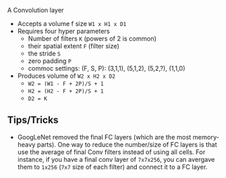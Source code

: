 A Convolution layer
* Accepts a volume f size `W1 x H1 x D1`
* Requires four hyper parameters
   * Number of filters `K` (powers of 2 is common)
   * their spatial extent `F` (filter size)
   * the stride `S` 
   * zero padding  `P`
   * commoc settings: (F, S, P): (3,1,1), (5,1,2), (5,2,?), (1,1,0)
* Produces volume of `W2 x H2 x D2` 
   * `W2 = (W1 - F + 2P)/S + 1`
   * `H2 = (H2 - F + 2P)/S + 1`
   * `D2 = K`
   
Tips/Tricks
-----------
* GoogLeNet removed the final FC layers (which are the most memory-heavy parts). One way to reduce the number/size of FC layers is that use the average of final Conv filters instead of using all cells. For instance, if you have a final conv layer of `7x7x256`, you can avergave them to `1x256` (`7x7` size of each filter) and connect it to a FC layer. 
